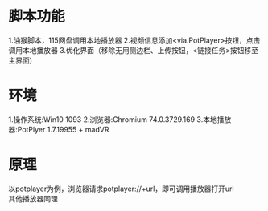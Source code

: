 # 脚本功能
1.油猴脚本，115网盘调用本地播放器
2.视频信息添加<via.PotPlayer>按钮，点击调用本地播放器
3.优化界面（移除无用侧边栏、上传按钮，<链接任务>按钮移至主界面)

# 环境
1.操作系统:Win10 1093
2.浏览器:Chromium 74.0.3729.169
3.本地播放器:PotPlyer 1.7.19955 + madVR

# 原理
以potplayer为例，浏览器请求potplayer://+url，即可调用播放器打开url  
其他播放器同理
